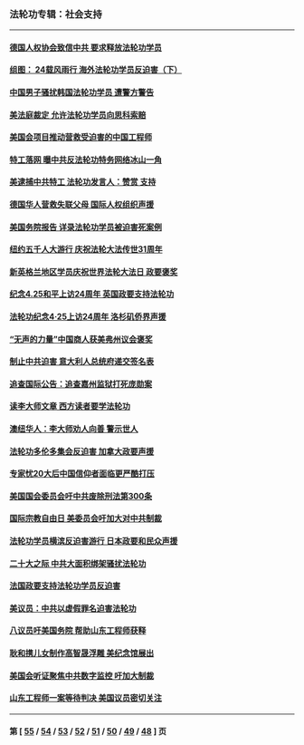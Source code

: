 ### 法轮功专辑：社会支持
---
#### [德国人权协会致信中共 要求释放法轮功学员](../../pages/nf4386/n14045330.md?08040430) 
#### [组图： 24载风雨行 海外法轮功学员反迫害（下）](../../pages/nf4386/n14030279.md?08040430) 
#### [中国男子骚扰韩国法轮功学员 遭警方警告](../../pages/nf4386/n14033245.md?08040430) 
#### [美法庭裁定 允许法轮功学员向思科索赔](../../pages/nf4386/n14030620.md?08040430) 
#### [美国会项目推动营救受迫害的中国工程师](../../pages/nf4386/n14019887.md?08040430) 
#### [特工落网 曝中共反法轮功特务网络冰山一角](../../pages/nf4386/n14006412.md?08040430) 
#### [美逮捕中共特工 法轮功发言人：赞赏 支持](../../pages/nf4386/n14005107.md?08040430) 
#### [德国华人营救失联父母 国际人权组织声援](../../pages/nf4386/n14002019.md?08040430) 
#### [美国务院报告 详录法轮功学员被迫害死案例](../../pages/nf4386/n13997752.md?08040430) 
#### [纽约五千人大游行 庆祝法轮大法传世31周年](../../pages/nf4386/n13995110.md?08040430) 
#### [新英格兰地区学员庆祝世界法轮大法日 政要褒奖](../../pages/nf4386/n13990800.md?08040430) 
#### [纪念4.25和平上访24周年 英国政要支持法轮功](../../pages/nf4386/n13984057.md?08040430) 
#### [法轮功纪念4·25上访24周年 洛杉矶侨界声援](../../pages/nf4386/n13978796.md?08040430) 
#### [“无声的力量”中国商人获美弗州议会褒奖](../../pages/nf4386/n13941208.md?08040430) 
#### [制止中共迫害 意大利人总统府递交签名表](../../pages/nf4386/n13933726.md?08040430) 
#### [追查国际公告：追查嘉州监狱打死庞勋案](../../pages/nf4386/n13933461.md?08040430) 
#### [读李大师文章 西方读者要学法轮功](../../pages/nf4386/n13925142.md?08040430) 
#### [澳纽华人：李大师劝人向善 警示世人](../../pages/nf4386/n13924146.md?08040430) 
#### [法轮功多伦多集会反迫害 加拿大政要声援](../../pages/nf4386/n13881303.md?08040430) 
#### [专家忧20大后中国信仰者面临更严酷打压](../../pages/nf4386/n13874993.md?08040430) 
#### [美国国会委员会吁中共废除刑法第300条](../../pages/nf4386/n13868121.md?08040430) 
#### [国际宗教自由日 美委员会吁加大对中共制裁](../../pages/nf4386/n13855021.md?08040430) 
#### [法轮功学员横滨反迫害游行 日本政要和民众声援](../../pages/nf4386/n13847132.md?08040430) 
#### [二十大之际 中共大面积绑架骚扰法轮功](../../pages/nf4386/n13846381.md?08040430) 
#### [法国政要支持法轮功学员反迫害](../../pages/nf4386/n13841970.md?08040430) 
#### [美议员：中共以虚假罪名迫害法轮功](../../pages/nf4386/n13841083.md?08040430) 
#### [八议员吁美国务院 帮助山东工程师获释](../../pages/nf4386/n13836379.md?08040430) 
#### [耿和携儿女制作高智晟浮雕 美纪念馆展出](../../pages/nf4386/n13829624.md?08040430) 
#### [美国会听证聚焦中共数字监控 吁加大制裁](../../pages/nf4386/n13825083.md?08040430) 
#### [山东工程师一案等待判决 美国议员密切关注](../../pages/nf4386/n13815065.md?08040430) 

---
#### 第 [ [55](./55.md?08040430) / [54](./54.md?08040430) / [53](./53.md?08040430) / [52](./52.md?08040430) / [51](./51.md?08040430) / [50](./50.md?08040430) / [49](./49.md?08040430) / [48](./48.md?08040430) ] 页
